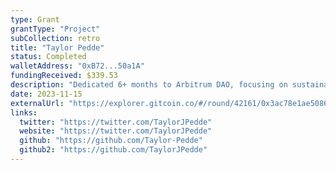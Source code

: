 ```yaml
---
type: Grant
grantType: "Project"
subCollection: retro
title: "Taylor Pedde"
status: Completed
walletAddress: "0xB72...50a1A"
fundingReceived: $339.53
description: "Dedicated 6+ months to Arbitrum DAO, focusing on sustainable liquidity solutions, engaged in community conversations and proposals."
date: 2023-11-15
externalUrl: "https://explorer.gitcoin.co/#/round/42161/0x3ac78e1ae5086904d53b41c747188216789f59a7/0x3ac78e1ae5086904d53b41c747188216789f59a7-29"
links:
  twitter: "https://twitter.com/TaylorJPedde"
  website: "https://twitter.com/TaylorJPedde"
  github: "https://github.com/Taylor-Pedde"
  github2: "https://github.com/TaylorJPedde"
---
```

